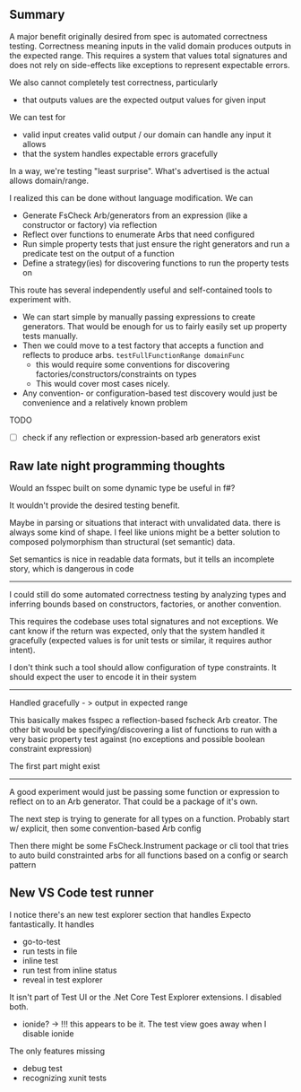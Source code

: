 
## Summary

A major benefit originally desired from spec is automated correctness testing. 
Correctness meaning inputs in the valid domain produces outputs in the expected range.
This requires a system that values total signatures and does not rely on side-effects like exceptions to represent expectable errors.

We also cannot completely test correctness, particularly
- that outputs values are the expected output values for given input

We can test for
- valid input creates valid output / our domain can handle any input it allows
- that the system handles expectable errors gracefully 

In a way, we're testing "least surprise". What's advertised is the actual allows domain/range.

I realized this can be done without language modification. We can
- Generate FsCheck Arb/generators from an expression (like a constructor or factory) via reflection 
- Reflect over functions to enumerate Arbs that need configured
- Run simple property tests that just ensure the right generators and run a predicate test on the output of a function
- Define a strategy(ies) for discovering functions to run the property tests on

This route has several independently useful and self-contained tools to experiment with. 
- We can start simple by manually passing expressions to create generators. That would be enough for us to fairly easily set up property tests manually.
- Then we could move to a test factory that accepts a function and reflects to produce arbs. `testFullFunctionRange domainFunc`
  - this would require some conventions for discovering factories/constructors/constraints on types
  - This would cover most cases nicely.
- Any convention- or configuration-based test discovery would just be convenience and a relatively known problem 


TODO
- [ ] check if any reflection or expression-based arb generators exist


## Raw late night programming thoughts
Would an fsspec built on some dynamic type be useful in f#?

It wouldn't provide the desired testing benefit.

Maybe in parsing or situations that interact with unvalidated data. there is always some kind of shape. I feel like unions might be a better solution to composed polymorphism than structural (set semantic) data.

Set semantics is nice in readable data formats, but it tells an incomplete story, which is dangerous in code


----


I could still do some automated correctness testing by analyzing types and inferring bounds based on constructors, factories, or another convention.

This requires the codebase uses total signatures and not exceptions. We cant know if the return was expected, only that the system handled it gracefully (expected values is for unit tests or similar, it requires author intent).

I don't think such a tool should allow configuration of type constraints. It should expect the user to encode it in their system 

----

Handled gracefully - > output in expected range

This basically makes fsspec a reflection-based fscheck Arb creator. The other bit would be specifying/discovering a list of functions to run with a very basic property test against (no exceptions and possible boolean constraint expression)

The first part might exist 

----

A good experiment would just be passing some function or expression to reflect on to an Arb generator. That could be a package of it's own.

The next step is trying to generate for all types on a function. Probably start w/ explicit, then some convention-based Arb config

Then there might be some FsCheck.Instrument package or cli tool that tries to auto build constrainted arbs for all functions based on a config or search pattern


## New VS Code test runner

I notice there's an new test explorer section that handles Expecto fantastically. It handles 
- go-to-test
- run tests in file
- inline test 
- run test from inline status
- reveal in test explorer

It isn't part of Test UI or the .Net Core Test Explorer extensions. I disabled both.
- ionide? -> !!! this appears to be it. The test view goes away when I disable ionide

The only features missing
- debug test
- recognizing xunit tests
